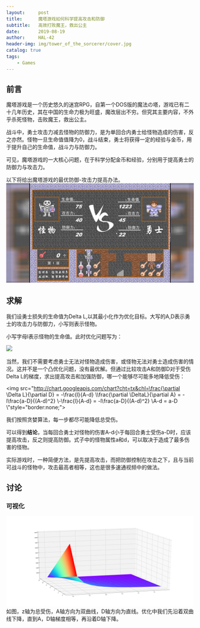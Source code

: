 ```yaml
---
layout:     post
title:      魔塔游戏如何科学提高攻击和防御
subtitle:   高效打败魔王，救出公主
date:       2019-08-19
author:     HAL-42
header-img: img/tower_of_the_sorcerer/cover.jpg
catalog: true
tags:
    - Games
---
```

## 前言

魔塔游戏是一个历史悠久的迷宫RPG，自第一个DOS版的魔法の塔，游戏已有二十几年历史，其在中国的生命力极为旺盛，魔改层出不穷。但究其主要内容，不外乎杀死怪物，击败魔王，救出公主。

战斗中，勇士攻击力减去怪物的防御力，是为单回合内勇士给怪物造成的伤害，反之亦然。怪物一旦生命值值降为0，战斗结束，勇士将获得一定的经验与金币，用于提升自己的生命值，战斗力与防御力。

可见，魔塔游戏的一大核心问题，在于科学分配金币和经验，分别用于提高勇士的防御力与攻击力。

以下将给出魔塔游戏的最优防御-攻击力提高办法。
![](https://raw.githubusercontent.com/HAL-42/Img/master/cover.jpg)


## 求解
我们设勇士损失的生命值为Delta L,以其最小化作为优化目标。大写的A,D表示勇士的攻击力与防御力，小写则表示怪物。

小写字母l表示怪物的生命值。此时优化问题写为：

<img src="http://chart.googleapis.com/chart?cht=tx&chl= min_{A,a,D,d>0} \space \Delta L=\frac{l}{A-d}(a-D)=l\frac{a-D}{A-d} \\" style="border:none;">


当然，我们不需要考虑勇士无法对怪物造成伤害，或怪物无法对勇士造成伤害的情况。这并不是一个凸优化问题，没有最优解。但通过比较攻击A和防御D对于受伤Delta L的梯度，求出提高攻击和加强防御，哪一个能够尽可能多地降低受伤：

<img src="http://chart.googleapis.com/chart?cht=tx&chl=\frac{\partial \Delta L}{\partial D} = -\frac{l}{A-d} \\\frac{\partial \DeltaL}{\partial A} = -l\frac{a-D}{(A-d)^2} \\-\frac{l}{A-d} = -l\frac{a-D}{(A-d)^2} \\A-d = a-D \\"style="border:none;">

我们按照贪婪算法，每一步都尽可能降低总受伤。

可以得到**结论**，当每回合勇士对怪物的伤害A-d小于每回合勇士受伤a-D时，应该提高攻击，反之则提高防御。式子中的怪物属性a和d，可以取决于造成了最多伤害的怪物。

实际游戏时，一种简便方法，是先提高攻击，而把防御控制在攻击之下，且与当前可战斗的怪物中，攻击最高者相等，这也是很多速通视频中的做法。

## 讨论

### 可视化
![](https://raw.githubusercontent.com/HAL-42/Img/master/surface.png)
如图，z轴为总受伤，A轴方向为双曲线，D轴方向为直线。优化中我们先沿着双曲线下降，直到A，D轴梯度相等，再沿着D轴下降。
